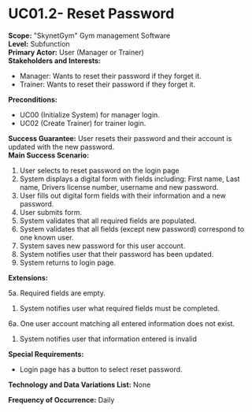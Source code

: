 UC01.2- Reset Password
=======================

**Scope:** "SkynetGym" Gym management Software  
**Level:** Subfunction  
**Primary Actor:** User (Manager or Trainer)  
**Stakeholders and Interests:**  

- Manager: Wants to reset their password if they forget it.
- Trainer: Wants to reset their password if they forget it.

**Preconditions:**

- UC00 (Initialize System) for manager login.
- UC02 (Create Trainer) for trainer login.

**Success Guarantee:** User resets their password and their account is updated with the new password.  
**Main Success Scenario:**

1. User selects to reset password on the login page
2. System displays a digital form with fields including:  First name, Last name, Drivers license number, username and new password.
3. User fills out digital form fields with their information and a new password.
4. User submits form.
5. System validates that all required fields are populated.
6. System validates that all fields (except new password) correspond to one known user.
7. System saves new password for this user account.
8. System notifies user that their password has been updated.
9. System returns to login page.

**Extensions:**

5a. Required fields are empty.

1. System notifies user what required fields must be completed.

6a. One user account matching all entered information does not exist.

1. System notifies user that information entered is invalid

**Special Requirements:**

- Login page has a button to select reset password.

**Technology and Data Variations List:** None

**Frequency of Occurrence:** Daily